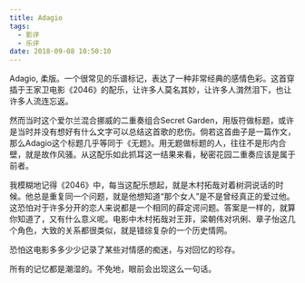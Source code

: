 ```yaml
---
title: Adagio
tags:
  - 影评
  - 乐评
date: 2018-09-08 10:50:10
---
```

Adagio, 柔版。一个很常见的乐谱标记，表达了一种非常经典的感情色彩。这首穿插于王家卫电影《2046》的配乐，让许多人莫名其妙，让许多人潸然泪下，也让许多人流连忘返。

<!-- more -->
然而当时这个爱尔兰混合挪威的二重奏组合Secret Garden，用版符做标题，或许是当时并没有想好有什么文字可以总结这首歌的悲伤。倘若这首曲子是一篇作文，那么Adagio这个标题几乎等同于《无题》。用无题做标题的人，往往不是形内合壁，就是故作风骚。从这配乐如此抓耳这一结果来看，秘密花园二重奏应该是属于前者。

我模糊地记得《2046》中，每当这配乐想起，就是木村拓哉对着树洞说话的时候。他总是重复同一个问题，就是他想知道“那个女人”是不是曾经真正的爱过他。这恐怕对于许多分开的恋人来说都是一个相同的薛定谔问题。答案是一样的，就算你知道了，又有什么意义呢。电影中木村拓哉对王菲，梁朝伟对巩俐、章子怡这几个角色，大致的关系都很类似，就是错综复杂的一个历史情网。

恐怕这电影多多少少记录了某些对情感的痴迷，与对回忆的珍存。

所有的记忆都是潮湿的。不免地，眼前会出现这么一句话。
